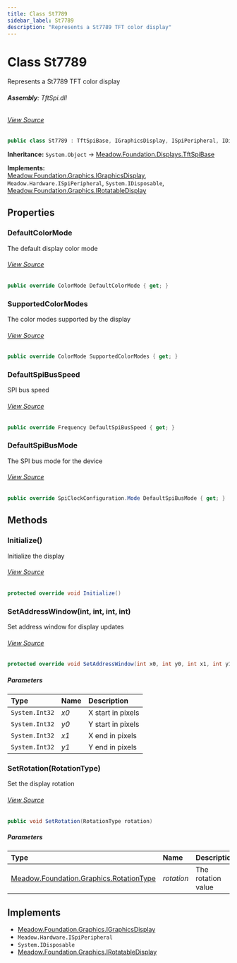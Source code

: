 ```yaml
---
title: Class St7789
sidebar_label: St7789
description: "Represents a St7789 TFT color display"
---
```

# Class St7789
Represents a St7789 TFT color display

###### **Assembly**: TftSpi.dll
###### [View Source](https://github.com/WildernessLabs/Meadow.Foundation.git/blob/develop/Source/Meadow.Foundation.Peripherals/Displays.TftSpi/Driver/Drivers/St7789.cs#L10)
```csharp title="Declaration"
public class St7789 : TftSpiBase, IGraphicsDisplay, ISpiPeripheral, IDisposable, IRotatableDisplay
```
**Inheritance:** `System.Object` -> [Meadow.Foundation.Displays.TftSpiBase](../Meadow.Foundation.Displays/TftSpiBase)

**Implements:**  
[Meadow.Foundation.Graphics.IGraphicsDisplay](../Meadow.Foundation.Graphics/IGraphicsDisplay), `Meadow.Hardware.ISpiPeripheral`, `System.IDisposable`, [Meadow.Foundation.Graphics.IRotatableDisplay](../Meadow.Foundation.Graphics/IRotatableDisplay)

## Properties
### DefaultColorMode
The default display color mode
###### [View Source](https://github.com/WildernessLabs/Meadow.Foundation.git/blob/develop/Source/Meadow.Foundation.Peripherals/Displays.TftSpi/Driver/Drivers/St7789.cs#L15)
```csharp title="Declaration"
public override ColorMode DefaultColorMode { get; }
```
### SupportedColorModes
The color modes supported by the display
###### [View Source](https://github.com/WildernessLabs/Meadow.Foundation.git/blob/develop/Source/Meadow.Foundation.Peripherals/Displays.TftSpi/Driver/Drivers/St7789.cs#L20)
```csharp title="Declaration"
public override ColorMode SupportedColorModes { get; }
```
### DefaultSpiBusSpeed
SPI bus speed
###### [View Source](https://github.com/WildernessLabs/Meadow.Foundation.git/blob/develop/Source/Meadow.Foundation.Peripherals/Displays.TftSpi/Driver/Drivers/St7789.cs#L25)
```csharp title="Declaration"
public override Frequency DefaultSpiBusSpeed { get; }
```
### DefaultSpiBusMode
The SPI bus mode for the device
###### [View Source](https://github.com/WildernessLabs/Meadow.Foundation.git/blob/develop/Source/Meadow.Foundation.Peripherals/Displays.TftSpi/Driver/Drivers/St7789.cs#L30)
```csharp title="Declaration"
public override SpiClockConfiguration.Mode DefaultSpiBusMode { get; }
```
## Methods
### Initialize()
Initialize the display
###### [View Source](https://github.com/WildernessLabs/Meadow.Foundation.git/blob/develop/Source/Meadow.Foundation.Peripherals/Displays.TftSpi/Driver/Drivers/St7789.cs#L76)
```csharp title="Declaration"
protected override void Initialize()
```
### SetAddressWindow(int, int, int, int)
Set address window for display updates
###### [View Source](https://github.com/WildernessLabs/Meadow.Foundation.git/blob/develop/Source/Meadow.Foundation.Peripherals/Displays.TftSpi/Driver/Drivers/St7789.cs#L147)
```csharp title="Declaration"
protected override void SetAddressWindow(int x0, int y0, int x1, int y1)
```

##### Parameters

| Type | Name | Description |
|:--- |:--- |:--- |
| `System.Int32` | *x0* | X start in pixels |
| `System.Int32` | *y0* | Y start in pixels |
| `System.Int32` | *x1* | X end in pixels |
| `System.Int32` | *y1* | Y end in pixels |

### SetRotation(RotationType)
Set the display rotation
###### [View Source](https://github.com/WildernessLabs/Meadow.Foundation.git/blob/develop/Source/Meadow.Foundation.Peripherals/Displays.TftSpi/Driver/Drivers/St7789.cs#L162)
```csharp title="Declaration"
public void SetRotation(RotationType rotation)
```

##### Parameters

| Type | Name | Description |
|:--- |:--- |:--- |
| [Meadow.Foundation.Graphics.RotationType](../Meadow.Foundation.Graphics/RotationType) | *rotation* | The rotation value |


## Implements

* [Meadow.Foundation.Graphics.IGraphicsDisplay](../Meadow.Foundation.Graphics/IGraphicsDisplay)
* `Meadow.Hardware.ISpiPeripheral`
* `System.IDisposable`
* [Meadow.Foundation.Graphics.IRotatableDisplay](../Meadow.Foundation.Graphics/IRotatableDisplay)
